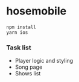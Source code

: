 # hosemobile

```npm install```  
```yarn ios```  

### Task list
- Player logic and styling
- Song page
- Shows list
